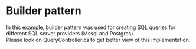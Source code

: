 # Builder pattern

In this example, builder pattern was used for creating SQL queries for different SQL server providers (Mssql and Postgres).  
Please look on QueryController.cs to get better view of this implementation.
